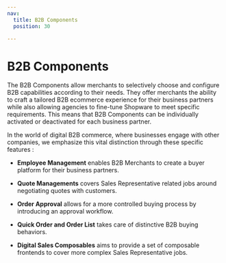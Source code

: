 ```yaml
---
nav:
  title: B2B Components
  position: 30

---
```


# B2B Components

The B2B Components allow merchants to selectively choose and configure B2B capabilities according to their needs. They offer merchants the ability to craft a tailored B2B ecommerce experience for their business partners while also allowing agencies to fine-tune Shopware to meet specific requirements. This means that B2B Components can be individually activated or deactivated for each business partner.

In the world of digital B2B commerce, where businesses engage with other companies, we emphasize this vital distinction through these specific features :

* **Employee Management** enables B2B Merchants to create a buyer platform for their business partners.

* **Quote Managements** covers Sales Representative related jobs around negotiating quotes with customers.

* **Order Approval** allows for a more controlled buying process by introducing an approval workflow.

* **Quick Order and Order List** takes care of distinctive B2B buying behaviors.

* **Digital Sales Composables** aims to provide a set of composable frontends to cover more complex Sales Representative jobs.
